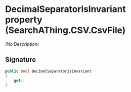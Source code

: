 # DecimalSeparatorIsInvariant property (SearchAThing.CSV.CsvFile<T>)
_(No Description)_

## Signature
```csharp
public bool DecimalSeparatorIsInvariant
{
    get;
}
```
